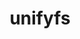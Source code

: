 ---
title: "unifyfs"
layout: cache
categories: [package, develop]
meta: {"versions": ["1.0.1"], "compilers": ["gcc@=11.1.0", "oneapi@=2023.0.0"], "oss": ["ubuntu20.04"], "platforms": ["linux"], "targets": ["ppc64le", "x86_64", "x86_64_v3"], "stacks": ["data-vis-sdk", "e4s", "e4s-oneapi", "e4s-power"], "num_specs": 22, "num_specs_by_stack": {"e4s-power": 4, "e4s-oneapi": 3, "data-vis-sdk": 11, "e4s": 4}}
spec_details: [{"hash": "wd3z52vzt3ymvotaxpkhmcgwyxltowax", "compiler": "gcc@=11.1.0", "versions": ["1.0.1"], "os": "ubuntu20.04", "platform": "linux", "target": "ppc64le", "variants": ["+auto-mount", "~boostsys", "build_system=autotools", "+fortran", "~pmi", "~pmix", "~preload", "+spath"], "stacks": ["e4s-power"], "size": "-", "tarball": "https://binaries.spack.io/develop/build_cache/linux-ubuntu20.04-ppc64le/gcc-11.1.0/unifyfs-1.0.1/linux-ubuntu20.04-ppc64le-gcc-11.1.0-unifyfs-1.0.1-wd3z52vzt3ymvotaxpkhmcgwyxltowax.spack"}, {"hash": "3qontpntsvm4ued5o35smduv3ep73b6n", "compiler": "gcc@=11.1.0", "versions": ["1.0.1"], "os": "ubuntu20.04", "platform": "linux", "target": "ppc64le", "variants": ["+auto-mount", "~boostsys", "build_system=autotools", "+fortran", "~pmi", "~pmix", "~preload", "+spath"], "stacks": ["e4s-power"], "size": "-", "tarball": "https://binaries.spack.io/develop/build_cache/linux-ubuntu20.04-ppc64le/gcc-11.1.0/unifyfs-1.0.1/linux-ubuntu20.04-ppc64le-gcc-11.1.0-unifyfs-1.0.1-3qontpntsvm4ued5o35smduv3ep73b6n.spack"}, {"hash": "qkvcmxarhz3w6qlzkil24bfkbdnxa4r4", "compiler": "gcc@=11.1.0", "versions": ["1.0.1"], "os": "ubuntu20.04", "platform": "linux", "target": "ppc64le", "variants": ["+auto-mount", "~boostsys", "build_system=autotools", "+fortran", "~pmi", "~pmix", "~preload", "+spath"], "stacks": ["e4s-power"], "size": "-", "tarball": "https://binaries.spack.io/develop/build_cache/linux-ubuntu20.04-ppc64le/gcc-11.1.0/unifyfs-1.0.1/linux-ubuntu20.04-ppc64le-gcc-11.1.0-unifyfs-1.0.1-qkvcmxarhz3w6qlzkil24bfkbdnxa4r4.spack"}, {"hash": "zz7v4kjdupwhn5naofius336fguwtsg2", "compiler": "gcc@=11.1.0", "versions": ["1.0.1"], "os": "ubuntu20.04", "platform": "linux", "target": "ppc64le", "variants": ["+auto-mount", "~boostsys", "build_system=autotools", "+fortran", "~pmi", "~pmix", "~preload", "+spath"], "stacks": ["e4s-power"], "size": "-", "tarball": "https://binaries.spack.io/develop/build_cache/linux-ubuntu20.04-ppc64le/gcc-11.1.0/unifyfs-1.0.1/linux-ubuntu20.04-ppc64le-gcc-11.1.0-unifyfs-1.0.1-zz7v4kjdupwhn5naofius336fguwtsg2.spack"}, {"hash": "uk4mw4d24tt2q74oycxgfeged2nlj4zd", "compiler": "oneapi@=2023.0.0", "versions": ["1.0.1"], "os": "ubuntu20.04", "platform": "linux", "target": "x86_64", "variants": ["+auto-mount", "~boostsys", "build_system=autotools", "+fortran", "~pmi", "~pmix", "~preload", "+spath"], "stacks": ["e4s-oneapi"], "size": "-", "tarball": "https://binaries.spack.io/develop/build_cache/linux-ubuntu20.04-x86_64/oneapi-2023.0.0/unifyfs-1.0.1/linux-ubuntu20.04-x86_64-oneapi-2023.0.0-unifyfs-1.0.1-uk4mw4d24tt2q74oycxgfeged2nlj4zd.spack"}, {"hash": "nj4i2bpofg73xolcftdmvz6sszp6sndw", "compiler": "oneapi@=2023.0.0", "versions": ["1.0.1"], "os": "ubuntu20.04", "platform": "linux", "target": "x86_64", "variants": ["+auto-mount", "~boostsys", "build_system=autotools", "+fortran", "~pmi", "~pmix", "~preload", "+spath"], "stacks": ["e4s-oneapi"], "size": "-", "tarball": "https://binaries.spack.io/develop/build_cache/linux-ubuntu20.04-x86_64/oneapi-2023.0.0/unifyfs-1.0.1/linux-ubuntu20.04-x86_64-oneapi-2023.0.0-unifyfs-1.0.1-nj4i2bpofg73xolcftdmvz6sszp6sndw.spack"}, {"hash": "hjb356wbmyfydlwvv6a3a4bkfpimiamq", "compiler": "oneapi@=2023.0.0", "versions": ["1.0.1"], "os": "ubuntu20.04", "platform": "linux", "target": "x86_64", "variants": ["+auto-mount", "~boostsys", "build_system=autotools", "+fortran", "~pmi", "~pmix", "~preload", "+spath"], "stacks": ["e4s-oneapi"], "size": "-", "tarball": "https://binaries.spack.io/develop/build_cache/linux-ubuntu20.04-x86_64/oneapi-2023.0.0/unifyfs-1.0.1/linux-ubuntu20.04-x86_64-oneapi-2023.0.0-unifyfs-1.0.1-hjb356wbmyfydlwvv6a3a4bkfpimiamq.spack"}, {"hash": "fsvnbhdfloi6523eppuuagqfzqh5ofzi", "compiler": "gcc@=11.1.0", "versions": ["1.0.1"], "os": "ubuntu20.04", "platform": "linux", "target": "x86_64_v3", "variants": ["+auto-mount", "~boostsys", "build_system=autotools", "+fortran", "~pmi", "~pmix", "~preload", "+spath"], "stacks": ["data-vis-sdk"], "size": "-", "tarball": "https://binaries.spack.io/develop/build_cache/linux-ubuntu20.04-x86_64_v3/gcc-11.1.0/unifyfs-1.0.1/linux-ubuntu20.04-x86_64_v3-gcc-11.1.0-unifyfs-1.0.1-fsvnbhdfloi6523eppuuagqfzqh5ofzi.spack"}, {"hash": "fin4gsdqbbfgxju45neyjnxzkjsmx5gu", "compiler": "gcc@=11.1.0", "versions": ["1.0.1"], "os": "ubuntu20.04", "platform": "linux", "target": "x86_64_v3", "variants": ["+auto-mount", "~boostsys", "build_system=autotools", "+fortran", "~pmi", "~pmix", "~preload", "+spath"], "stacks": ["data-vis-sdk"], "size": "-", "tarball": "https://binaries.spack.io/develop/build_cache/linux-ubuntu20.04-x86_64_v3/gcc-11.1.0/unifyfs-1.0.1/linux-ubuntu20.04-x86_64_v3-gcc-11.1.0-unifyfs-1.0.1-fin4gsdqbbfgxju45neyjnxzkjsmx5gu.spack"}, {"hash": "gjbsii6wwzxd2yq55l76srknzj4ueybv", "compiler": "gcc@=11.1.0", "versions": ["1.0.1"], "os": "ubuntu20.04", "platform": "linux", "target": "x86_64_v3", "variants": ["+auto-mount", "~boostsys", "build_system=autotools", "+fortran", "~pmi", "~pmix", "~preload", "+spath"], "stacks": ["data-vis-sdk"], "size": "-", "tarball": "https://binaries.spack.io/develop/build_cache/linux-ubuntu20.04-x86_64_v3/gcc-11.1.0/unifyfs-1.0.1/linux-ubuntu20.04-x86_64_v3-gcc-11.1.0-unifyfs-1.0.1-gjbsii6wwzxd2yq55l76srknzj4ueybv.spack"}, {"hash": "4zsvyxv5cpddcea66f5btu2jtim5jcpv", "compiler": "gcc@=11.1.0", "versions": ["1.0.1"], "os": "ubuntu20.04", "platform": "linux", "target": "x86_64_v3", "variants": ["+auto-mount", "~boostsys", "build_system=autotools", "+fortran", "~pmi", "~pmix", "~preload", "+spath"], "stacks": ["data-vis-sdk"], "size": "-", "tarball": "https://binaries.spack.io/develop/build_cache/linux-ubuntu20.04-x86_64_v3/gcc-11.1.0/unifyfs-1.0.1/linux-ubuntu20.04-x86_64_v3-gcc-11.1.0-unifyfs-1.0.1-4zsvyxv5cpddcea66f5btu2jtim5jcpv.spack"}, {"hash": "vuskqlpdvrto7wvgabgsk2gvabb265oz", "compiler": "gcc@=11.1.0", "versions": ["1.0.1"], "os": "ubuntu20.04", "platform": "linux", "target": "x86_64_v3", "variants": ["+auto-mount", "~boostsys", "build_system=autotools", "+fortran", "~pmi", "~pmix", "~preload", "+spath"], "stacks": ["data-vis-sdk"], "size": "-", "tarball": "https://binaries.spack.io/develop/build_cache/linux-ubuntu20.04-x86_64_v3/gcc-11.1.0/unifyfs-1.0.1/linux-ubuntu20.04-x86_64_v3-gcc-11.1.0-unifyfs-1.0.1-vuskqlpdvrto7wvgabgsk2gvabb265oz.spack"}, {"hash": "ribacirgyekx55twj5ahom7pvuu46pdz", "compiler": "gcc@=11.1.0", "versions": ["1.0.1"], "os": "ubuntu20.04", "platform": "linux", "target": "x86_64_v3", "variants": ["+auto-mount", "~boostsys", "build_system=autotools", "+fortran", "~pmi", "~pmix", "~preload", "+spath"], "stacks": ["data-vis-sdk"], "size": "-", "tarball": "https://binaries.spack.io/develop/build_cache/linux-ubuntu20.04-x86_64_v3/gcc-11.1.0/unifyfs-1.0.1/linux-ubuntu20.04-x86_64_v3-gcc-11.1.0-unifyfs-1.0.1-ribacirgyekx55twj5ahom7pvuu46pdz.spack"}, {"hash": "wqwkmsv3ppcawpb7scu3ob6eyhvzdaao", "compiler": "gcc@=11.1.0", "versions": ["1.0.1"], "os": "ubuntu20.04", "platform": "linux", "target": "x86_64_v3", "variants": ["+auto-mount", "~boostsys", "build_system=autotools", "+fortran", "~pmi", "~pmix", "~preload", "+spath"], "stacks": ["data-vis-sdk"], "size": "-", "tarball": "https://binaries.spack.io/develop/build_cache/linux-ubuntu20.04-x86_64_v3/gcc-11.1.0/unifyfs-1.0.1/linux-ubuntu20.04-x86_64_v3-gcc-11.1.0-unifyfs-1.0.1-wqwkmsv3ppcawpb7scu3ob6eyhvzdaao.spack"}, {"hash": "vmwu3kxsdgkggk7s5fzh4khu5uylovvz", "compiler": "gcc@=11.1.0", "versions": ["1.0.1"], "os": "ubuntu20.04", "platform": "linux", "target": "x86_64_v3", "variants": ["+auto-mount", "~boostsys", "build_system=autotools", "+fortran", "~pmi", "~pmix", "~preload", "+spath"], "stacks": ["data-vis-sdk"], "size": "-", "tarball": "https://binaries.spack.io/develop/build_cache/linux-ubuntu20.04-x86_64_v3/gcc-11.1.0/unifyfs-1.0.1/linux-ubuntu20.04-x86_64_v3-gcc-11.1.0-unifyfs-1.0.1-vmwu3kxsdgkggk7s5fzh4khu5uylovvz.spack"}, {"hash": "k6v7y5twaddjbardgg66p47qkepthoud", "compiler": "gcc@=11.1.0", "versions": ["1.0.1"], "os": "ubuntu20.04", "platform": "linux", "target": "x86_64_v3", "variants": ["+auto-mount", "~boostsys", "build_system=autotools", "+fortran", "~pmi", "~pmix", "~preload", "+spath"], "stacks": ["e4s"], "size": "-", "tarball": "https://binaries.spack.io/develop/build_cache/linux-ubuntu20.04-x86_64_v3/gcc-11.1.0/unifyfs-1.0.1/linux-ubuntu20.04-x86_64_v3-gcc-11.1.0-unifyfs-1.0.1-k6v7y5twaddjbardgg66p47qkepthoud.spack"}, {"hash": "mwx32dt5ocik5x2m7yjimkueoz6xgvtq", "compiler": "gcc@=11.1.0", "versions": ["1.0.1"], "os": "ubuntu20.04", "platform": "linux", "target": "x86_64_v3", "variants": ["+auto-mount", "~boostsys", "build_system=autotools", "+fortran", "~pmi", "~pmix", "~preload", "+spath"], "stacks": ["data-vis-sdk"], "size": "-", "tarball": "https://binaries.spack.io/develop/build_cache/linux-ubuntu20.04-x86_64_v3/gcc-11.1.0/unifyfs-1.0.1/linux-ubuntu20.04-x86_64_v3-gcc-11.1.0-unifyfs-1.0.1-mwx32dt5ocik5x2m7yjimkueoz6xgvtq.spack"}, {"hash": "ksb77ib657rgp72pbyvgf6dzfssyynzl", "compiler": "gcc@=11.1.0", "versions": ["1.0.1"], "os": "ubuntu20.04", "platform": "linux", "target": "x86_64_v3", "variants": ["+auto-mount", "~boostsys", "build_system=autotools", "+fortran", "~pmi", "~pmix", "~preload", "+spath"], "stacks": ["e4s"], "size": "-", "tarball": "https://binaries.spack.io/develop/build_cache/linux-ubuntu20.04-x86_64_v3/gcc-11.1.0/unifyfs-1.0.1/linux-ubuntu20.04-x86_64_v3-gcc-11.1.0-unifyfs-1.0.1-ksb77ib657rgp72pbyvgf6dzfssyynzl.spack"}, {"hash": "cif4adr5afxrl723kcrj6ggr7ogtwpqy", "compiler": "gcc@=11.1.0", "versions": ["1.0.1"], "os": "ubuntu20.04", "platform": "linux", "target": "x86_64_v3", "variants": ["+auto-mount", "~boostsys", "build_system=autotools", "+fortran", "~pmi", "~pmix", "~preload", "+spath"], "stacks": ["data-vis-sdk"], "size": "-", "tarball": "https://binaries.spack.io/develop/build_cache/linux-ubuntu20.04-x86_64_v3/gcc-11.1.0/unifyfs-1.0.1/linux-ubuntu20.04-x86_64_v3-gcc-11.1.0-unifyfs-1.0.1-cif4adr5afxrl723kcrj6ggr7ogtwpqy.spack"}, {"hash": "ggvk7cl3nylkm4zrhaazgjvnxe6cdqab", "compiler": "gcc@=11.1.0", "versions": ["1.0.1"], "os": "ubuntu20.04", "platform": "linux", "target": "x86_64_v3", "variants": ["+auto-mount", "~boostsys", "build_system=autotools", "+fortran", "~pmi", "~pmix", "~preload", "+spath"], "stacks": ["e4s"], "size": "-", "tarball": "https://binaries.spack.io/develop/build_cache/linux-ubuntu20.04-x86_64_v3/gcc-11.1.0/unifyfs-1.0.1/linux-ubuntu20.04-x86_64_v3-gcc-11.1.0-unifyfs-1.0.1-ggvk7cl3nylkm4zrhaazgjvnxe6cdqab.spack"}, {"hash": "xmq4jadqv4gcdtrtsjvwlqz3ogdbmzpj", "compiler": "gcc@=11.1.0", "versions": ["1.0.1"], "os": "ubuntu20.04", "platform": "linux", "target": "x86_64_v3", "variants": ["+auto-mount", "~boostsys", "build_system=autotools", "+fortran", "~pmi", "~pmix", "~preload", "+spath"], "stacks": ["e4s"], "size": "-", "tarball": "https://binaries.spack.io/develop/build_cache/linux-ubuntu20.04-x86_64_v3/gcc-11.1.0/unifyfs-1.0.1/linux-ubuntu20.04-x86_64_v3-gcc-11.1.0-unifyfs-1.0.1-xmq4jadqv4gcdtrtsjvwlqz3ogdbmzpj.spack"}, {"hash": "aibbwh6mmgqyvzzu4emuvevqhtmvls2x", "compiler": "gcc@=11.1.0", "versions": ["1.0.1"], "os": "ubuntu20.04", "platform": "linux", "target": "x86_64_v3", "variants": ["+auto-mount", "~boostsys", "build_system=autotools", "+fortran", "~pmi", "~pmix", "~preload", "+spath"], "stacks": ["data-vis-sdk"], "size": "-", "tarball": "https://binaries.spack.io/develop/build_cache/linux-ubuntu20.04-x86_64_v3/gcc-11.1.0/unifyfs-1.0.1/linux-ubuntu20.04-x86_64_v3-gcc-11.1.0-unifyfs-1.0.1-aibbwh6mmgqyvzzu4emuvevqhtmvls2x.spack"}]
---
